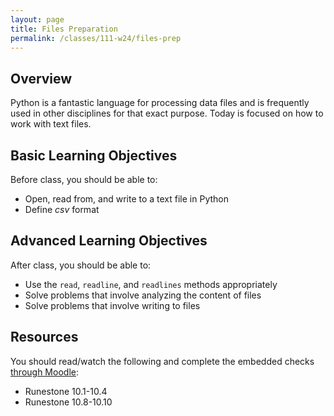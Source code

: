 ```yaml
---
layout: page
title: Files Preparation
permalink: /classes/111-w24/files-prep
---
```


## Overview
Python is a fantastic language for processing data files and is frequently used in other disciplines for that exact purpose. Today is focused on how to work with text files.

## Basic Learning Objectives
Before class, you should be able to:
* Open, read from, and write to a text file in Python
* Define *csv* format

## Advanced Learning Objectives
After class, you should be able to:
* Use the `read`, `readline`, and `readlines` methods appropriately
* Solve problems that involve analyzing the content of files
* Solve problems that involve writing to files

## Resources
You should read/watch the following and complete the embedded checks [through Moodle](https://moodle.carleton.edu/mod/lti/view.php?id=907101):
* Runestone 10.1-10.4
* Runestone 10.8-10.10